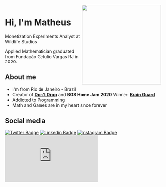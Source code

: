 <img align="right" width="256" height="256" src="https://lh3.googleusercontent.com/ixj6Nu0TTPXyWyll3MGIm0-ADiAynNYZ5pJskwpFxzrSL_tbt82SJweBi93EBX2LcOw=s180-rw">


# Hi, I'm Matheus

Monetization Experiments Analyst at Wildlife Studios

Applied Mathematician graduated from Fundação Getulio Vargas RJ in 2020.

## About me 

- I'm from Rio de Janeiro - Brazil
- Creator of [**Don't Drop**](https://play.google.com/store/apps/details?id=com.BigThreeGames.DontDrop) and **BGS Home Jam 2020** Winner: [**Brain Guard**](https://bigthreegames.itch.io/brain-guard)
- Addicted to Programming
- Math and Games are in my heart since forever


## Social media 

[![Twitter Badge](https://img.shields.io/badge/-Twitter_|_matheus_assis22-1DA1F2?style=for-the-badge&logo=Twitter&logoColor=white&link=https://www.twitter.com/matheus_assis22/)](https://www.twitter.com/matheus_assis22/)
[![Linkedin Badge](https://img.shields.io/badge/-LinkedIn_|_matheusmoncada-0A66C2?style=for-the-badge&logo=Linkedin&logoColor=white&link=https://www.linkedin.com/in/matheusmoncada/)](https://www.linkedin.com/in/matheusmoncada/)
[![Instagram Badge](https://img.shields.io/badge/-Instagram_|_matheusm.assis-E4405F?style=for-the-badge&logo=Instagram&logoColor=white&link=https://instagram.com/matheusm.assis)](https://instagram.com/matheusm.assis)
[![Gmail Badge](https://img.shields.io/badge/-Email_|_assis.matheus1@gmail.com-EA4335?style=for-the-badge&logo=Gmail&logoColor=white&link=mailto:assis.matheus1@gmail.com)](mailto:assis.matheus1@gmail.com)

